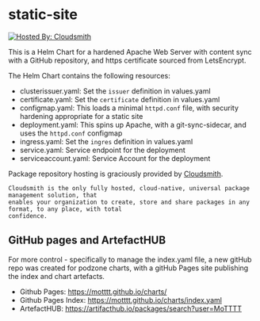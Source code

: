 # static-site

[![Hosted By: Cloudsmith](https://img.shields.io/badge/OSS%20hosting%20by-cloudsmith-blue?logo=cloudsmith&style=for-the-badge)](https://cloudsmith.com)

This is a Helm Chart for a hardened Apache Web Server with content sync with a GitHub repository, and https certificate sourced from LetsEncrypt.

The Helm Chart contains the following resources:

- clusterissuer.yaml: Set the `issuer` definition in values.yaml
- certificate.yaml: Set the `certificate` definition in values.yaml
- configmap.yaml: This loads a minimal `httpd.conf` file, with security hardening appropriate for a static site
- deployment.yaml: This spins up Apache, with a git-sync-sidecar, and uses the `httpd.conf` configmap
- ingress.yaml: Set the `ingres` definition in values.yaml
- service.yaml: Service endpoint for the deployment
- serviceaccount.yaml: Service Account for the deployment

Package repository hosting is graciously provided by  [Cloudsmith](https://cloudsmith.com).

```text
Cloudsmith is the only fully hosted, cloud-native, universal package management solution, that
enables your organization to create, store and share packages in any format, to any place, with total
confidence.
```

## GitHub pages and ArtefactHUB

For more control - specifically to manage the index.yaml file, a new gitHub repo was created for podzone charts, with a gitHub Pages site publishing the index and chart artefacts.

- Github Pages: <https://motttt.github.io/charts/>
- Github Pages Index: <https://motttt.github.io/charts/index.yaml>
- ArtefactHUB: <https://artifacthub.io/packages/search?user=MoTTTT>
